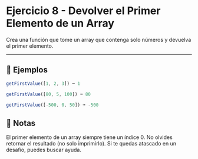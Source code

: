 # Ejercicio 8 - Devolver el Primer Elemento de un Array

Crea una función que tome un array que contenga solo números y devuelva el primer elemento.

---

## 🧪 Ejemplos

```javascript
getFirstValue([1, 2, 3]) ➞ 1

getFirstValue([80, 5, 100]) ➞ 80

getFirstValue([-500, 0, 50]) ➞ -500
```

## 📝 Notas

El primer elemento de un array siempre tiene un índice 0.
No olvides retornar el resultado (no solo imprimirlo).
Si te quedas atascado en un desafío, puedes buscar ayuda.
